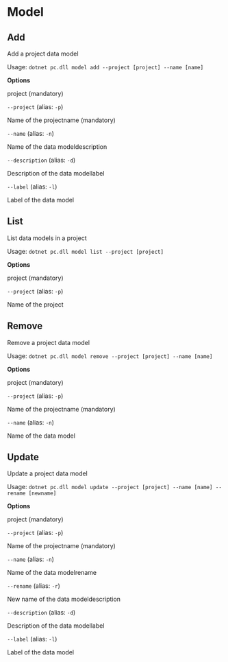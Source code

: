 # Model

## Add

Add a project data model

Usage: `dotnet pc.dll model add --project [project] --name [name]`

**Options**

project \(mandatory\)

 `--project` \(alias: `-p`\)

 Name of the projectname \(mandatory\)

 `--name` \(alias: `-n`\)

 Name of the data modeldescription

 `--description` \(alias: `-d`\)

 Description of the data modellabel

 `--label` \(alias: `-l`\)

 Label of the data model

## List

List data models in a project

Usage: `dotnet pc.dll model list --project [project]`

**Options**

project \(mandatory\)

 `--project` \(alias: `-p`\)

 Name of the project

## Remove

Remove a project data model

Usage: `dotnet pc.dll model remove --project [project] --name [name]`

**Options**

project \(mandatory\)

 `--project` \(alias: `-p`\)

 Name of the projectname \(mandatory\)

 `--name` \(alias: `-n`\)

 Name of the data model

## Update

Update a project data model

Usage: `dotnet pc.dll model update --project [project] --name [name] --rename [newname]`

**Options**

project \(mandatory\)

 `--project` \(alias: `-p`\)

 Name of the projectname \(mandatory\)

 `--name` \(alias: `-n`\)

 Name of the data modelrename

 `--rename` \(alias: `-r`\)

 New name of the data modeldescription

 `--description` \(alias: `-d`\)

 Description of the data modellabel

 `--label` \(alias: `-l`\)

 Label of the data model

